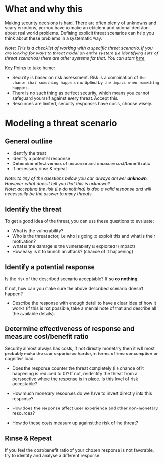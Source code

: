 # What and why this

Making security decisions is hard. There are often plenty of unknowns and scary emotions, yet you have to make an efficient and rational decision about real world problems.
Defining explicit threat scenarios can help you think about these problems in a systematic way.

_Note: This is a checklist of working with a specific threat scenario. If you are looking for ways to threat model an entire system (i.e identifying sets of threat scenarios) there are other systems for that. You can start [here](https://owasp.org/www-community/Application_Threat_Modeling)_

Key Points to take home:

* Security is based on risk assessment. Risk is a combination of `the chance that something happens` multiplied by `the impact when something happens`.
* There is no such thing as perfect security, which means you cannot safeguard yourself against every threat. Accept this.
* Resources are limited, security responses have costs, choose wisely.

# Modeling a threat scenario

## General outline

* Identify the treat
* Identify a potential response
* Determine effectiveness of response and measure cost/benefit ratio
* If necessary rinse & repeat

_Note: to any of the questions below you can always answer __unknown__. However, what does it tell you that this is unknown?_  
_Note: accepting the risk (i.e do nothing) is also a valid response and will necessarily be the answer to many threats._

## Identify the threat

To get a good idea of the threat, you can use these questions to evaluate:

* What is the vulnerability?
* Who is the threat actor, i.e who is going to exploit this and what is their motivation?
* What is the damage is the vulnerability is exploited? (impact)
* How easy is it to launch an attack? (chance of it happening)

## Identify a potential response

Is the risk of the described scenario acceptable? If so __do nothing__.

If not, how can you make sure the above described scenario doesn't happen?

* Describe the response with enough detail to have a clear idea of how it works (if this is not possible, take a mental note of that and describe all the available details).

## Determine effectiveness of response and measure cost/benefit ratio

Security almost always has costs, if not directly monetary then it will most probably make the user experience harder, in terms of time consumption or cognitive load.

* Does the response counter the threat completely (i.e chance of it happening is reduced to 0)? If not, reidentify the threat from a perspective where the response is in place. Is this level of risk acceptable?
* How much monetary resources do we have to invest directly into this response?
* How does the response affect user experience and other non-monetary resources?

* How do these costs measure up against the risk of the threat?

## Rinse & Repeat

If you feel the cost/benefit ratio of your chosen response is not favorable, try to identify and analyse a different response.

